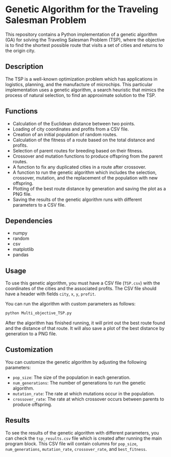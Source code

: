 # Genetic Algorithm for the Traveling Salesman Problem

This repository contains a Python implementation of a genetic algorithm (GA) for solving the Traveling Salesman Problem (TSP), where the objective is to find the shortest possible route that visits a set of cities and returns to the origin city.

## Description

The TSP is a well-known optimization problem which has applications in logistics, planning, and the manufacture of microchips. This particular implementation uses a genetic algorithm, a search heuristic that mimics the process of natural selection, to find an approximate solution to the TSP.

## Functions

- Calculation of the Euclidean distance between two points.
- Loading of city coordinates and profits from a CSV file.
- Creation of an initial population of random routes.
- Calculation of the fitness of a route based on the total distance and profits.
- Selection of parent routes for breeding based on their fitness.
- Crossover and mutation functions to produce offspring from the parent routes.
- A function to fix any duplicated cities in a route after crossover.
- A function to run the genetic algorithm which includes the selection, crossover, mutation, and the replacement of the population with new offspring.
- Plotting of the best route distance by generation and saving the plot as a PNG file.
- Saving the results of the genetic algorithm runs with different parameters to a CSV file.


## Dependencies
- numpy
- random
- csv
- matplotlib
- pandas


## Usage

To use this genetic algorithm, you must have a CSV file (`TSP.csv`) with the coordinates of the cities and the associated profits. The CSV file should have a header with fields `city`, `x`, `y`, `profit`.

You can run the algorithm with custom parameters as follows:

```bash
python Multi_objective_TSP.py
```

After the algorithm has finished running, it will print out the best route found and the distance of that route. It will also save a plot of the best distance by generation to a PNG file.


## Customization

You can customize the genetic algorithm by adjusting the following parameters:

- `pop_size`: The size of the population in each generation.
- `num_generations`: The number of generations to run the genetic algorithm.
- `mutation_rate`: The rate at which mutations occur in the population.
- `crossover_rate`: The rate at which crossover occurs between parents to produce offspring.



## Results

To see the results of the genetic algorithm with different parameters, you can check the `tsp_results.csv` file which is created after running the main program block. This CSV file will contain columns for `pop_size`, `num_generations`, `mutation_rate`, `crossover_rate`, and `best_fitness`.
